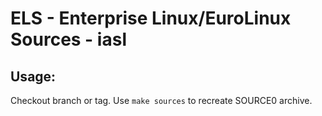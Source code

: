 # ELS - Enterprise Linux/EuroLinux Sources - iasl
 
## Usage:
  Checkout branch or tag. Use `make sources` to recreate  SOURCE0 archive.
